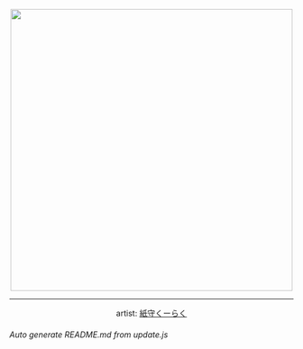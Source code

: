 
<p align="center">
  <img width="500" src="https://nekos.best/api/v2/neko/0709.png">
  <hr/>
  <center>
    artist: <a href="https://twitter.com/kurorakudaaa/status/1515268879962222597">紙守くーらく</a>
  </center>
</p>


###### Auto generate README.md from update.js

